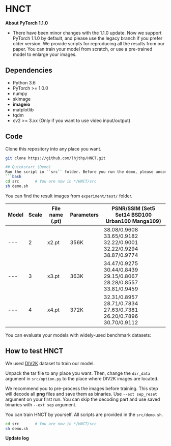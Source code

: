 # HNCT

**About PyTorch 1.1.0**
  * There have been minor changes with the 1.1.0 update. Now we support PyTorch 1.1.0 by default, and please use the legacy branch if you prefer older version.
We provide scripts for reproducing all the results from our paper. You can train your model from scratch, or use a pre-trained model to enlarge your images.

## Dependencies
* Python 3.6
* PyTorch >= 1.0.0
* numpy
* skimage
* **imageio**
* matplotlib
* tqdm
* cv2 >= 3.xx (Only if you want to use video input/output)

## Code
Clone this repository into any place you want.
```bash
git clone https://github.com/lhjthp/HNCT.git

## Quickstart (Demo)
Run the script in ``src`` folder. Before you run the demo, please uncomment the appropriate line in ```demo.sh``` that you want to execute.
```bash
cd src       # You are now in */HNCT/src
sh demo.sh
```

You can find the result images from ```experiment/test/``` folder.

| Model | Scale | File name (.pt) | Parameters | **PSNR/SSIM**  (Set5 Set14 BSD100 Urban100 Manga109)|
|  ---  |  ---  | ---       | ---        | ---  |
|  ---  |  2  | x2.pt    | 356K       | 38.08/0.9608 33.65/0.9182 32.22/0.9001 32.22/0.9294 38.87/0.9774  |
|  ---  |  3  | x3.pt    | 363K       | 34.47/0.9275 30.44/0.8439 29.15/0.8067 28.28/0.8557 33.81/0.9459  |
|  ---  |  4  | x4.pt    | 372K       | 32.31/0.8957 28.71/0.7834 27.63/0.7381 26.20/0.7896 30.70/0.9112  |

You can evaluate your models with widely-used benchmark datasets:

## How to test HNCT
We used [DIV2K](http://www.vision.ee.ethz.ch/%7Etimofter/publications/Agustsson-CVPRW-2017.pdf) dataset to train our model.

Unpack the tar file to any place you want. Then, change the ```dir_data``` argument in ```src/option.py``` to the place where DIV2K images are located.

We recommend you to pre-process the images before training. This step will decode all **png** files and save them as binaries. Use ``--ext sep_reset`` argument on your first run. You can skip the decoding part and use saved binaries with ``--ext sep`` argument.

You can train HNCT by yourself. All scripts are provided in the ``src/demo.sh``.

```bash
cd src       # You are now in */HNCT/src
sh demo.sh
```

**Update log**
